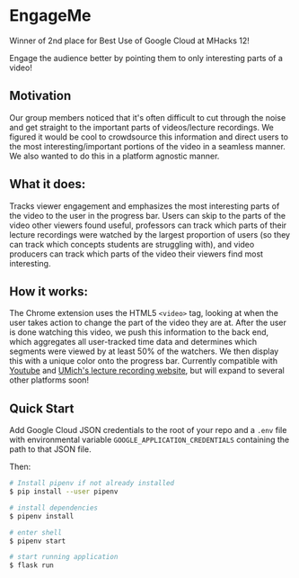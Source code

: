 # EngageMe
Winner of 2nd place for Best Use of Google Cloud at MHacks 12!

Engage the audience better by pointing them to only interesting parts of a video!

## Motivation
Our group members noticed that it's often difficult to cut through the noise and get  straight to the important parts of videos/lecture recordings. We figured it would be cool to crowdsource this information and direct users to the most interesting/important portions of the video in a seamless manner. We also wanted to do this in a platform agnostic manner.

## What it does:
Tracks viewer engagement and emphasizes the most interesting parts of the video to the user in the progress bar. Users can skip to the parts of the video other viewers found useful, professors can track which parts of their lecture recordings were watched by the largest proportion of users (so they can track which concepts students are struggling with), and video producers can track which parts of the video their viewers find most interesting.

## How it works:
The Chrome extension uses the HTML5 `<video>` tag, looking at when the user takes action to change the part of the video they are at. After the user is done watching this video, we push this information to the back end, which aggregates all user-tracked time data and determines which segments were viewed by at least 50% of the watchers. We then display this with a unique color onto the progress bar. Currently compatible with [Youtube](https://youtube.com) and [UMich's lecture recording website](https://leccap.engin.umich.edu/leccap), but will expand to several other platforms soon!

## Quick Start
Add Google Cloud JSON credentials to the root of your repo and a `.env` file with environmental variable `GOOGLE_APPLICATION_CREDENTIALS` containing the path to that JSON file.

Then:
```bash
# Install pipenv if not already installed
$ pip install --user pipenv

# install dependencies
$ pipenv install

# enter shell
$ pipenv start

# start running application
$ flask run
```